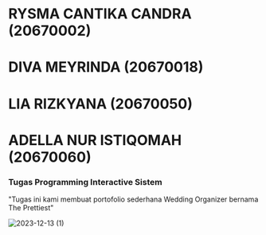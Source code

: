 # RYSMA CANTIKA CANDRA (20670002)
# DIVA MEYRINDA (20670018)
# LIA RIZKYANA (20670050)
# ADELLA NUR ISTIQOMAH (20670060)

### Tugas Programming Interactive Sistem
"Tugas ini kami membuat portofolio sederhana Wedding Organizer bernama The Prettiest"

![2023-12-13 (1)](https://github.com/Skylilwords/Kelompok-6/assets/108112194/fffd093a-e0da-47c6-96f0-21f5319e63e1)

